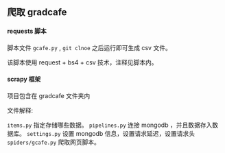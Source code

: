 ## 爬取 gradcafe


#### requests 脚本


脚本文件 `gcafe.py` , `git clnoe` 之后运行即可生成 csv 文件。

该脚本使用 request + bs4 + csv 技术，注释见脚本内。


#### scrapy 框架

项目包含在 gradcafe 文件夹内

文件解释:

`items.py` 指定存储哪些数据。
`pipelines.py` 连接 mongodb ，并且数据存入数据库。
`settings.py` 设置 mongodb 信息，设置请求延迟，设置请求头
`spiders/gcafe.py` 爬取网页脚本。
